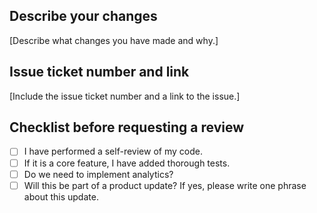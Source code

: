 ## Describe your changes

[Describe what changes you have made and why.]

## Issue ticket number and link

[Include the issue ticket number and a link to the issue.]

## Checklist before requesting a review

- [ ] I have performed a self-review of my code.
- [ ] If it is a core feature, I have added thorough tests.
- [ ] Do we need to implement analytics?
- [ ] Will this be part of a product update? If yes, please write one phrase about this update.

